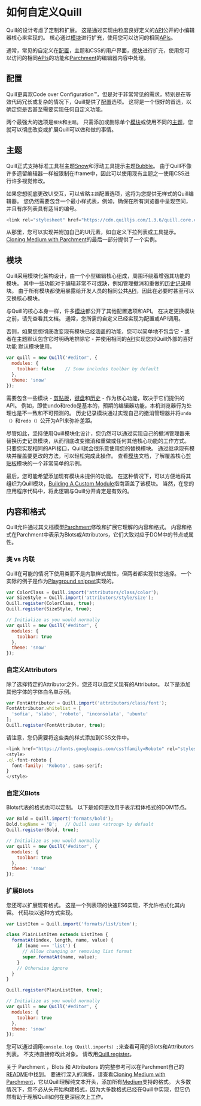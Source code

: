 # 如何自定义Quill
 Quill的设计考虑了定制和扩展。 这是通过实现由粒度良好定义的[API](https://quilljs.com/docs/api/)公开的小编辑器核心来实现的。 核心通过[模块](https://quilljs.com/docs/modules)进行扩充，使用您可以访问的相同[APIs](https://quilljs.com/docs/api/)。

 通常，常见的自定义在[配置](https://quilljs.com/guides/how-to-customize-quill/#configurations/)，主题和CSS的用户界面，[模块](https://quilljs.com/docs/modules)进行扩充，使用您可以访问的相同[APIs](https://quilljs.com/docs/api/)的功能和[Parchment](https://quilljs.com/guides/how-to-customize-quill/#content-and-formatting)的编辑器内容中处理。

## 配置
Quill更喜欢Code over Configuration™，但是对于非常常见的需求，特别是在等效代码冗长或复杂的情况下，Quill提供了[配置](https://quilljs.com/guides/how-to-customize-quill/#configurations/)选项。 这将是一个很好的首选，以确定您是否甚至需要实现任何自定义功能。

两个最强大的选项是`模块`和`主题`。 只需添加或删除单个[模块](https://quilljs.com/docs/modules)或使用不同的[主题](https://quilljs.com/docs/themes/)，您就可以彻底改变或扩展Quill可以做和做的事情。

## 主题
Quill正式支持标准工具栏主题[Snow](https://quilljs.com/docs/themes/#snow)和浮动工具提示主题[Bubble](https://quilljs.com/docs/themes/#bubble)。 由于Quill不像许多遗留编辑器一样被限制在iframe中，因此可以使用现有主题之一使用CSS进行许多视觉修改。

如果您想彻底更改UI交互，可以省略`主题`配置选项，这将为您提供无样式的Quill编辑器。 您仍然需要包含一个最小样式表，例如，确保在所有浏览器中呈现空间，并且有序列表具有适当的编号。

```javascript
<link rel="stylesheet" href="https://cdn.quilljs.com/1.3.6/quill.core.css">
```

从那里，您可以实现并附加自己的UI元素，如自定义下拉列表或工具提示。 [Cloning Medium with Parchment](https://quilljs.com/guides/cloning-medium-with-parchment/#final-polish)的最后一部分提供了一个实例。

## 模块
Quill采用模块化架构设计，由一个小型编辑核心组成，周围环绕着增强其功能的模块。 其中一些功能对于编辑非常不可或缺，例如管理撤消和重做的[历史记录](https://quilljs.com/docs/modules/history/)模块。 由于所有模块都使用暴露给开发人员的相同公共[API](https://quilljs.com/docs/api/)，因此在必要时甚至可以交换核心模块。


与Quill的核心本身一样，许多[模块](https://quilljs.com/docs/modules/)都公开了其他配置选项和API。 在决定更换模块之前，请先查看其文档。 通常，您所需的自定义已经实现为配置或API调用。

否则，如果您想彻底改变现有模块已经涵盖的功能，您可以简单地不包含它 - 或者在主题默认包含它时明确地排除它 - 并使用相同的[API](https://quilljs.com/docs/api/)实现您对Quill外部的喜好功能 默认模块使用。

```javascript
var quill = new Quill('#editor', {
  modules: {
    toolbar: false    // Snow includes toolbar by default
  },
  theme: 'snow'
});
```

需要包含一些模块 - [剪贴板](https://quilljs.com/docs/modules/clipboard/)，[键盘](https://quilljs.com/docs/modules/keyboard/)和[历史](https://quilljs.com/docs/modules/history/) - 作为核心功能，取决于它们提供的API。 例如，即使undo和redo是基本的，预期的编辑器功能，本机浏览器行为处理也是不一致和不可预测的。 历史记录模块通过实现自己的撤消管理器并将`undo（）`和`redo（）`公开为API来弥补差距。

尽管如此，坚持使用Quill模块化设计，您仍然可以通过实现自己的撤消管理器来替换历史记录模块，从而彻底改变撤消和重做或任何其他核心功能的工作方式。 只要您实现相同的API接口，Quill就会很乐意使用您的替换模块。 通过继承现有模块并覆盖要更改的方法，可以轻松完成此操作。 查看[模块](https://quilljs.com/docs/modules)文档，了解覆盖核心[剪贴板](https://quilljs.com/docs/modules/clipboard/)模块的一个非常简单的示例。

最后，您可能希望添加现有模块未提供的功能。 在这种情况下，可以方便地将其组织为Quill模块，[Building A Custom Module](https://quilljs.com/guides/building-a-custom-module/)指南涵盖了该模块。 当然，在您的应用程序代码中，将此逻辑与Quill分开肯定是有效的。

## 内容和格式
Quill允许通过其文档模型[Parchment](https://github.com/quilljs/parchment/)修改和扩展它理解的内容和格式。 内容和格式在Parchment中表示为Blots或Attributors，它们大致对应于DOM中的节点或属性。

### 类 vs 内联
Quill在可能的情况下使用类而不是内联样式属性，但两者都实现供您选择。 一个实际的例子是作为[Playground snippet](https://quilljs.com/playground/#class-vs-inline-style)实现的。

```javascript
var ColorClass = Quill.import('attributors/class/color');
var SizeStyle = Quill.import('attributors/style/size');
Quill.register(ColorClass, true);
Quill.register(SizeStyle, true);

// Initialize as you would normally
var quill = new Quill('#editor', {
  modules: {
    toolbar: true
  },
  theme: 'snow'
});
```

### 自定义Attributors
除了选择特定的Attributor之外，您还可以自定义现有的Attributor。 以下是添加其他字体的字体白名单示例。

```javascript
var FontAttributor = Quill.import('attributors/class/font');
FontAttributor.whitelist = [
  'sofia', 'slabo', 'roboto', 'inconsolata', 'ubuntu'
];
Quill.register(FontAttributor, true);
```

请注意，您仍需要将这些类的样式添加到CSS文件中。

```javascript
<link href="https://fonts.googleapis.com/css?family=Roboto" rel="stylesheet">
<style>
.ql-font-roboto {
  font-family: 'Roboto', sans-serif;
}
</style>
```

### 自定义Blots
Blots代表的格式也可以定制。 以下是如何更改用于表示粗体格式的DOM节点。

```javascript
var Bold = Quill.import('formats/bold');
Bold.tagName = 'B';   // Quill uses <strong> by default
Quill.register(Bold, true);

// Initialize as you would normally
var quill = new Quill('#editor', {
  modules: {
    toolbar: true
  },
  theme: 'snow'
});
```

### 扩展Blots
您还可以扩展现有格式。 这是一个列表项的快速ES6实现，不允许格式化其内容。 代码块以这种方式实现。

```javascript
var ListItem = Quill.import('formats/list/item');

class PlainListItem extends ListItem {
  formatAt(index, length, name, value) {
    if (name === 'list') {
      // Allow changing or removing list format
      super.formatAt(name, value);
    }
    // Otherwise ignore
  }
}

Quill.register(PlainListItem, true);

// Initialize as you would normally
var quill = new Quill('#editor', {
  modules: {
    toolbar: true
  },
  theme: 'snow'
});
```

您可以通过调用`console.log（Quill.imports）;`来查看可用的Blots和Attributors列表。 不支持直接修改此对象。 请改用[Quill.register](https://quilljs.com/docs/api/#register)。

关于 Parchment ，Blots 和 Attributors 的完整参考可以在Parchment自己的[README](https://github.com/quilljs/parchment/)中找到。 要进行深入的演练，请查看[Cloning Medium with Parchment](https://quilljs.com/guides/cloning-medium-with-parchment/)，它以Quill理解纯文本开头，添加所有[Medium](https://medium.com/)支持的格式。 大多数情况下，您不必从头开始构建格式，因为大多数格式已经在Quill中实现，但它仍然有助于理解Quill如何在更深层次上工作。